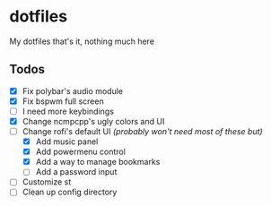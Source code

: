 # dotfiles

My dotfiles that's it, nothing much here

## Todos

- [x] Fix polybar's audio module
- [x] Fix bspwm full screen
- [ ] I need more keybindings
- [x] Change ncmpcpp's ugly colors and UI
- [ ] Change rofi's default UI *(probably won't need most of these but)*
    - [x] Add music panel
    - [x] Add powermenu control
    - [x] Add a way to manage bookmarks
    - [ ] Add a password input
- [ ] Customize st
- [ ] Clean up config directory
